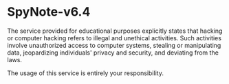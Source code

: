 # SpyNote-v6.4

The service provided for educational purposes explicitly states that hacking or computer hacking refers to illegal and unethical activities. Such activities involve unauthorized access to computer systems, stealing or manipulating data, jeopardizing individuals' privacy and security, and deviating from the laws.

The usage of this service is entirely your responsibility.

